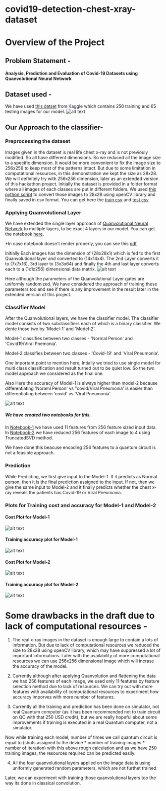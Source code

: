 # covid19-detection-chest-xray-dataset

# Overview of the Project

## Problem Statement - 
#### Analysis, Prediction and Evaluation of Covid-19 Datasets using Quanvolutional Neural Network

## Dataset used - 
We have used [this datset](https://www.kaggle.com/pranavraikokte/covid19-image-dataset) from Kaggle which contains 250 training and 65 testing images for our model. 
![alt text](https://github.com/QTechnocrats/covid19-detection-chest-xray-dataset/blob/main/images/xray_example.jpeg?raw=true)


## Our Approach to the classifier- 

### Preprocessing the dataset
Images given in the dataset is real life chest x-ray and is not previouly modified. So all have different dimensions. So we reduced all the image size to a specific dimension. It would be more convenient to fix the image size to 256x256 to keep most of the patterns intact. But due to some limitation in computational resources, in this demonstration we kept the size as 28x28. We will definitely try with 256x256 dimension, later as an extended version of this hackathon project. 
Initially the dataset is provided in a folder format where all images of each classes are put in different folders. We used [this python script](https://github.com/QTechnocrats/covid19-detection-chest-xray-dataset/blob/main/script_conv_to_csv.py) to convert those images to 28x28 using openCV library and finally saved in csv format. You can get here the [train csv](https://github.com/QTechnocrats/covid19-detection-chest-xray-dataset/blob/main/train.csv) and [test csv](https://github.com/QTechnocrats/covid19-detection-chest-xray-dataset/blob/main/test.csv). 


### Applying Quanvolutional Layer
We have extended the single layer approach of [Quanvolutional Neural Network](https://pennylane.ai/qml/demos/tutorial_quanvolution.html) to multiple layers, to be exact 4 layers in our model. You can get the notebook [here](https://github.com/QTechnocrats/covid19-detection-chest-xray-dataset/blob/main/quanvolution_on_xray_image.ipynb). 

*In case notebook doesn't render properly, you can see this [pdf](https://github.com/QTechnocrats/covid19-detection-chest-xray-dataset/blob/main/quanvolution_on_xray_image.pdf)

Initially Each images has the dimension of (28x28x1) which is fed to the first Quanvolutional layer and converted to (14x14x4). The 2nd Layer converts it to (7x7x16), 3rd layer to (3x3x64) and finally the 4th and last layer converts each to a (1x1x256) dimensional data matrix. 
![alt text](https://github.com/QTechnocrats/covid19-detection-chest-xray-dataset/blob/main/images/qnn.png?raw=true)


Here although the parameters of the Quanvolutional Layer gates are uniformly randomized, We have considered the approach of training these parameters too and see if there is any improvement in the result later in the extended version of this project. 

### Classifier Model
After the Quanvolutional layers, we have the classifier model. The classifier model consists of two subclassifiers each of which is a binary classifier. We dente those two by 'Model-1' and 'Model-2'. 

Model-1 classifies between two classes - 'Normal Person' and 'Covid19/Viral Pnemonia'. 

Model-2 classifies between two classes - 'Covid-19' and 'Viral Pneumonia'. 

One important point to mention here, Intially we tried to use single model for multi class classification and result turned out to be quiet low. So the two model approach we considered as the final one. 

Also Here the accuracy of Model-1 is always higher than model-2 because differentiating 'Noraml Person' vs "covid/Viral Pneumonia' is easier than differentiating between 'covid' vs 'Viral Pneumonia'. 

![alt text](https://github.com/QTechnocrats/covid19-detection-chest-xray-dataset/blob/main/images/models.png)

##### We have created two notebooks for this. 

In [Notebook-1](https://github.com/QTechnocrats/covid19-detection-chest-xray-dataset/blob/main/quantum_classifier_1.ipynb) we have used 11 features from 256 feature sized input data. 
In [Notebook-2](https://github.com/QTechnocrats/covid19-detection-chest-xray-dataset/blob/main/quantum_classifier_2.ipynb) we have reduced 256 features of each image to 4 using TruncatedSVD method. 

We have done this beacuse encoding 256 features to a quantum circuit is not a feasible approach. 

### Prediction
While Predicting, we first give input to the Model-1. If it predicts as Normal person, then it is the final prediction assigned to the input. If not, then we give the same input to Model-2 and it finally predicts whether the chest x-ray reveals the patients has Covid-19 or Viral Pneumonia.

### Plots for Training cost and accuracy for Model-1 and Model-2

#### Cost Plot for Model-1
![alt text](https://github.com/QTechnocrats/covid19-detection-chest-xray-dataset/blob/main/images/cost_plot_model_1.png?raw=true)
#### Training accuracy plot for Model-1
![alt text](https://github.com/QTechnocrats/covid19-detection-chest-xray-dataset/blob/main/images/train_acc_plot_model_1.png?raw=true)
#### Cost Plot for Model-2
![alt text](https://github.com/QTechnocrats/covid19-detection-chest-xray-dataset/blob/main/images/cost_plot_model_2.png?raw=true)
#### Training accuracy plot for Model-2
![alt text](https://github.com/QTechnocrats/covid19-detection-chest-xray-dataset/blob/main/images/train_acc_plot_model_2.png?raw=true)


# Some drawbacks in the draft due to lack of computational resources - 

1. The real x-ray images in the dataset is enough large to contain a lots of information. But due to lack of computational resources we reduced the size to 28x28 using openCV library, which may have suppressed a lot of important informations. 
Later with the availability of more computational resources we can use 256x256 dimensional image which will incrase the accuracy of the model. 

2. Currently although after applying Quanvolution and flattening the data we had 256 features of each image, we used only 11 features by feature selection method due to lack of resources. We can try out with more features with availability of computational resources to experiment how accuracy imporves with more number of features. 

3. Currently all the training and prediction has been done on simulator, not real Quantum computer (as it has been recommended not to train circuit on QC with that 250 USD credit), but we are really hopeful about some improvements if training is executed in a real Quantum computer, not a simulator.

Now while training each model, number of times we call quantum circuit is equal to
 (shots assigned to the device * number of training images * number of iteration)
with this above rough calculation and as we have 250 training images, the resources required can be predicted easily.

4. All the four quanvolutional layers applied on the image data is using uniformly generated random parameters, which are not furthet trained. 

Later, we can experiment with training those quanvolutional layers too the way its done in classical convolution.

